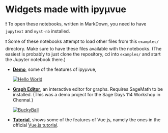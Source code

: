 # Widgets made with ipyμvue

❗ To open these notebooks, written in MarkDown, you need to have `jupytext` and `myst-nb` installed.

❗ Some of these notebooks attempt to load other files from this `examples/` directory. Make sure to have these files available with the notebooks. (The easiest is probably to just clone the repository, cd into `examples/` and start the Jupyter notebook there.)

* [**Demo**](./Demo.md), some of the features of ipyμvue,
  
  [![Hello World](https://user-images.githubusercontent.com/373765/181876319-05fc7206-debc-4227-8de9-7b335c57324d.png)](./Demo.md)
* [**Graph Editor**](./GraphEditor.md), an interactive editor for graphs.
  Requires SageMath to be installed. (This was a demo project for the Sage Days
  114 Workshop in Chennai.)
  
  [![BuckyBall](https://user-images.githubusercontent.com/373765/181876389-3a697beb-8a68-4bb8-b373-8d75c2b2b62a.gif)](./GraphEditor.md)
* [**Tutorial**](./Tutorial.md), shows some of the features of Vue.js, namely
  the ones in the official [Vue.js tutorial](https://vuejs.org/tutorial).
